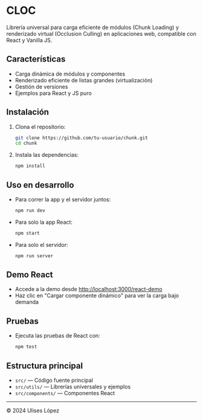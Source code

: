 # CLOC

Librería universal para carga eficiente de módulos (Chunk Loading) y renderizado virtual (Occlusion Culling) en aplicaciones web, compatible con React y Vanilla JS.

## Características
- Carga dinámica de módulos y componentes
- Renderizado eficiente de listas grandes (virtualización)
- Gestión de versiones
- Ejemplos para React y JS puro

## Instalación
1. Clona el repositorio:
   ```sh
   git clone https://github.com/tu-usuario/chunk.git
   cd chunk
   ```
2. Instala las dependencias:
   ```sh
   npm install
   ```

## Uso en desarrollo
- Para correr la app y el servidor juntos:
  ```sh
  npm run dev
  ```
- Para solo la app React:
  ```sh
  npm start
  ```
- Para solo el servidor:
  ```sh
  npm run server
  ```

## Demo React
- Accede a la demo desde [http://localhost:3000/react-demo](http://localhost:3000/react-demo)
- Haz clic en "Cargar componente dinámico" para ver la carga bajo demanda

## Pruebas
- Ejecuta las pruebas de React con:
  ```sh
  npm test
  ```

## Estructura principal
- `src/` — Código fuente principal
- `src/utils/` — Librerías universales y ejemplos
- `src/components/` — Componentes React

---
© 2024 Ulises López 